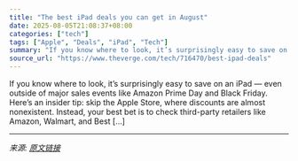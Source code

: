 ```yaml
---
title: "The best iPad deals you can get in August"
date: 2025-08-05T21:08:37+08:00
categories: ["tech"]
tags: ["Apple", "Deals", "iPad", "Tech"]
summary: "If you know where to look, it’s surprisingly easy to save on an iPad — even outside of major sales events like Amazon Prime Day and Black Friday. Here’s an insider tip: skip the Apple Store, where dis"
source_url: "https://www.theverge.com/tech/716470/best-ipad-deals"
---
```


If you know where to look, it’s surprisingly easy to save on an iPad — even outside of major sales events like Amazon Prime Day and Black Friday. Here’s an insider tip: skip the Apple Store, where discounts are almost nonexistent. Instead, your best bet is to check third-party retailers like Amazon, Walmart, and Best [&#8230;]

---

*来源: [原文链接](https://www.theverge.com/tech/716470/best-ipad-deals)*
